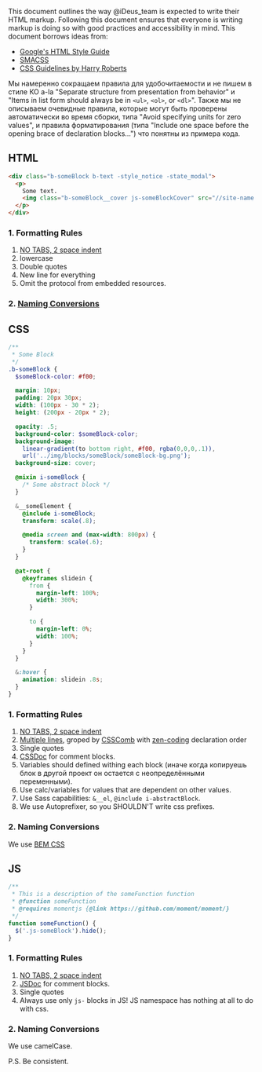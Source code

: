 This document outlines the way @iDeus_team is expected to write their HTML markup. Following this document ensures that everyone is writing markup is doing so with good practices and accessibility in mind.
This document borrows ideas from:
 * [Google's HTML Style Guide](https://google-styleguide.googlecode.com/svn/trunk/htmlcssguide.xml)
 * [SMACSS](http://smacss.com/book/formatting)
 * [CSS Guidelines by Harry Roberts](http://cssguidelin.es/)

Мы намеренно сокращаем правила для удобочитаемости и не пишем в стиле КО a-la "Separate structure from presentation from behavior" и "Items in list form should always be in `<ul>`, `<ol>`, or `<dl>`".
Также мы не описываем очевидные правила, которые могут быть проверены автоматически во время сборки, типа "Avoid specifying units for zero values", и правила форматирования (типа "Include one space before the opening brace of declaration blocks…") что понятны из примера кода.

## HTML
```html
<div class="b-someBlock b-text -style_notice -state_modal">
  <p>
    Some text.
    <img class="b-someBlock__cover js-someBlockCover" src="//site-name.com/img/someBlock__cover-ill.jpg" alt="some description" />
  </p>
</div>
```
### 1. Formatting Rules
1. [NO TABS, 2 space indent](https://github.com/ideus-team/guidelines/blob/master/frontend/tabs.md)
2. lowercase
3. Double quotes
4. New line for everything
5. Omit the protocol from embedded resources.

### 2. [Naming Conversions](https://github.com/ideus-team/guidelines/blob/master/frontend/naming-conventions.md)


## CSS
```scss
/**
 * Some Block
 */
.b-someBlock {
  $someBlock-color: #f00;

  margin: 10px;
  padding: 20px 30px;
  width: (100px - 30 * 2);
  height: (200px - 20px * 2);

  opacity: .5;
  background-color: $someBlock-color;
  background-image:
    linear-gradient(to bottom right, #f00, rgba(0,0,0,.1)),
    url('../img/blocks/someBlock/someBlock-bg.png');
  background-size: cover;

  @mixin i-someBlock {
    /* Some abstract block */
  }

  &__someElement {
    @include i-someBlock;
    transform: scale(.8);

    @media screen and (max-width: 800px) {
      transform: scale(.6);
    }
  }

  @at-root {
    @keyframes slidein {
      from {
        margin-left: 100%;
        width: 300%;
      }

      to {
        margin-left: 0%;
        width: 100%;
      }
    }
  }

  &:hover {
    animation: slidein .8s;
  }
}
```
### 1. Formatting Rules
1. [NO TABS, 2 space indent](https://github.com/ideus-team/guidelines/blob/master/frontend/tabs.md)
2. [Multiple lines](http://smacss.com/book/formatting), groped by [CSSComb](https://github.com/csscomb) with [zen-coding](https://github.com/ideus-team/guidelines/blob/master/frontend/files/.csscomb.json) declaration order
3. Single quotes
4. [CSSDoc](http://habrahabr.ru/post/87406/) for comment blocks.
5. Variables should defined withing each block (иначе когда копируешь блок в другой проект он остается с неопределёнными переменными).
6. Use calc/variables for values that are dependent on other values.
7. Use Sass capabilities: `&__el`, `@include i-abstractBlock`.
8. We use Autoprefixer, so you SHOULDN'T write css prefixes.

### 2. Naming Conversions
We use [BEM CSS](https://github.com/ideus-team/guidelines/blob/master/frontend/bem.md)

## JS
```js
/**
 * This is a description of the someFunction function
 * @function someFunction
 * @requires momentjs {@link https://github.com/moment/moment/}
 */
function someFunction() {
  $('.js-someBlock').hide();
}
```
### 1. Formatting Rules
1. [NO TABS, 2 space indent](https://github.com/ideus-team/guidelines/blob/master/frontend/tabs.md)
2. [JSDoc](http://usejsdoc.org/) for comment blocks.
3. Single quotes
4. Always use only `js-` blocks in JS! JS namespace has nothing at all to do with css.

### 2. Naming Conversions
We use camelCase.

P.S.
Be consistent.
